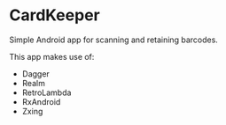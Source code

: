 # CardKeeper
Simple Android app for scanning and retaining barcodes.

This app makes use of:
- Dagger
- Realm
- RetroLambda
- RxAndroid
- Zxing
